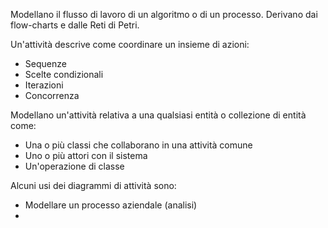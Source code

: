 Modellano il flusso di lavoro di un algoritmo o di un processo. Derivano dai flow-charts e dalle Reti di Petri.

Un'attività descrive come coordinare un insieme di azioni:
- Sequenze
- Scelte condizionali
- Iterazioni
- Concorrenza

Modellano un'attività relativa a una qualsiasi entità o collezione di entità come:
- Una o più classi che collaborano in una attività comune
- Uno o più attori con il sistema
- Un'operazione di classe

Alcuni usi dei diagrammi di attività sono:
- Modellare un processo aziendale (analisi)
- 